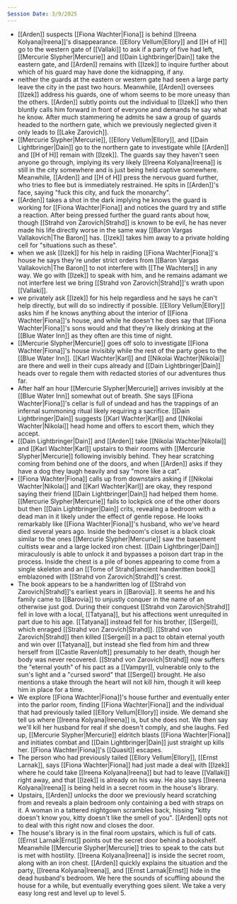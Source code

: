 ```yaml
---
Session Date: 3/9/2025
---
```

- [[Arden]] suspects [[Fiona Wachter|Fiona]] is behind [[Ireena Kolyana|Ireena]]'s disappearance. [[Ellory Vellum|Ellory]] and [[H of H]] go to the western gate of [[Vallaki]] to ask if a party of five had left, [[Mercurie Slypher|Mercurie]] and [[Dain Lightbringer|Dain]] take the eastern gate, and [[Arden]] remains with [[Izek]] to inquire further about which of his guard may have done the kidnapping, if any.
- neither the guards at the eastern or western gate had seen a large party leave the city in the past two hours. Meanwhile, [[Arden]] oversees [[Izek]] address his guards, one of whom seems to be more uneasy than the others. [[Arden]] subtly points out the individual to [[Izek]] who then bluntly calls him forward in front of everyone and demands he say what he know. After much stammering he admits he saw a group of guards headed to the northern gate, which we previously neglected given it only leads to [[Lake Zarovich]].
- [[Mercurie Slypher|Mercurie]], [[Ellory Vellum|Ellory]], and [[Dain Lightbringer|Dain]] go to the northern gate to investigate while [[Arden]] and [[H of H]] remain with [[Izek]]. The guards say they haven't seen anyone go through, implying its very likely [[Ireena Kolyana|Ireena]] is still in the city somewhere and is just being held captive somewhere. Meanwhile, [[Arden]] and [[H of H]] press the nervous guard further, who tries to flee but is immediately restrained. He spits in [[Arden]]'s face, saying "fuck this city, and fuck the monarchy".
- [[Arden]] takes a shot in the dark implying he knows the guard is working for [[Fiona Wachter|Fiona]] and notices the guard try and stifle a reaction. After being pressed further the guard rants about how, though [[Strahd von Zarovich|Strahd]] is known to be evil, he has never made his life directly worse in the same way [[Baron Vargas Vallakovich|The Baron]] has. [[Izek]] takes him away to a private holding cell for "situations such as these".
- when we ask [[Izek]] for his help in raiding [[Fiona Wachter|Fiona]]'s house he says they're under strict orders from [[Baron Vargas Vallakovich|The Baron]] to not interfere with [[The Wachters]] in any way. We go with [[Izek]] to speak with him, and he remains adamant we not interfere lest we bring [[Strahd von Zarovich|Strahd]]'s wrath upon [[Vallaki]].
- we privately ask [[Izek]] for his help regardless and he says he can't help directly, but will do so indirectly if possible. [[Ellory Vellum|Ellory]] asks him if he knows anything about the interior of [[Fiona Wachter|Fiona]]'s house, and while he doesn't he does say that [[Fiona Wachter|Fiona]]'s sons would and that they're likely drinking at the [[Blue Water Inn]] as they often are this time of night.
- [[Mercurie Slypher|Mercurie]] goes off solo to investigate [[Fiona Wachter|Fiona]]'s house invisibly while the rest of the party goes to the [[Blue Water Inn]]. [[Karl Wachter|Karl]] and [[Nikolai Wachter|Nikolai]] are there and well in their cups already and [[Dain Lightbringer|Dain]] heads over to regale them with redacted stories of our adventures thus far.
- After half an hour [[Mercurie Slypher|Mercurie]] arrives invisibly at the [[Blue Water Inn]] somewhat out of breath. She says [[Fiona Wachter|Fiona]]'s cellar is full of undead and has the trappings of an infernal summoning ritual likely requiring a sacrifice. [[Dain Lightbringer|Dain]] suggests [[Karl Wachter|Karl]] and [[Nikolai Wachter|Nikolai]] head home and offers to escort them, which they accept.
- [[Dain Lightbringer|Dain]] and [[Arden]] take [[Nikolai Wachter|Nikolai]] and [[Karl Wachter|Karl]] upstairs to their rooms with [[Mercurie Slypher|Mercurie]] following invisibly behind. They hear scratching coming from behind one of the doors, and when [[Arden]] asks if they have a dog they laugh heavily and say "more like a cat".
- [[Fiona Wachter|Fiona]] calls up from downstairs asking if [[Nikolai Wachter|Nikolai]] and [[Karl Wachter|Karl]] are okay, they respond saying their friend [[Dain Lightbringer|Dain]] had helped them home. [[Mercurie Slypher|Mercurie]] fails to lockpick one of the other doors but then [[Dain Lightbringer|Dain]] crits, revealing a bedroom with a dead man in it likely under the effect of gentle repose. He looks remarkably like [[Fiona Wachter|Fiona]]'s husband, who we've heard died several years ago. Inside the bedroom's closet is a black cloak similar to the ones [[Mercurie Slypher|Mercurie]] saw the basement cultists wear and a large locked iron chest. [[Dain Lightbringer|Dain]] miraculously is able to unlock it and bypasses a poison dart trap in the process. Inside the chest is a pile of bones appearing to come from a single skeleton and an [[Tome of Strahd|ancient handwritten book]] emblazoned with [[Strahd von Zarovich|Strahd]]'s crest.
- The book appears to be a handwritten log of [[Strahd von Zarovich|Strahd]]'s earliest years in [[Barovia]]. It seems he and his family came to [[Barovia]] to unjustly conquer in the name of an otherwise just god. During their conquest [[Strahd von Zarovich|Strahd]] fell in love with a local, [[Tatyana]], but his affections went unrequited in part due to his age. [[Tatyana]] instead fell for his brother, [[Sergei]], which enraged [[Strahd von Zarovich|Strahd]]. [[Strahd von Zarovich|Strahd]] then killed [[Sergei]] in a pact to obtain eternal youth and win over [[Tatyana]], but instead she fled from him and threw herself from [[Castle Ravenloft]] presumably to her death, though her body was never recovered. [[Strahd von Zarovich|Strahd]] now suffers the "eternal youth" of his pact as a [[Vampyr]], vulnerable only to the sun's light and a "cursed sword" that [[Sergei]] brought. He also mentions a stake through the heart will not kill him, though it will keep him in place for a time.
- We explore [[Fiona Wachter|Fiona]]'s house further and eventually enter into the parlor room, finding [[Fiona Wachter|Fiona]] and the individual that had previously tailed [[Ellory Vellum|Ellory]] inside. We demand she tell us where [[Ireena Kolyana|Ireena]] is, but she does not. We then say we'll kill her husband for real if she doesn't comply, and she laughs. Fed up, [[Mercurie Slypher|Mercurie]] eldritch blasts [[Fiona Wachter|Fiona]] and initiates combat and [[Dain Lightbringer|Dain]] just straight up kills her. [[Fiona Wachter|Fiona]]'s [[Quasit]] escapes.
- The person who had previously tailed [[Ellory Vellum|Ellory]], [[Ernst Larnak]], says [[Fiona Wachter|Fiona]] had just made a deal with [[Izek]] where he could take [[Ireena Kolyana|Ireena]] but had to leave [[Vallaki]] right away, and that [[Izek]] is already on his way. He also says [[Ireena Kolyana|Ireena]] is being held in a secret room in the house's library.
- Upstairs, [[Arden]] unlocks the door we previously heard scratching from and reveals a plain bedroom only containing a bed with straps on it. A woman in a tattered nightgown scrambles back, hissing "kitty doesn't know you, kitty doesn't like the smell of you". [[Arden]] opts not to deal with this right now and closes the door.
- The house's library is in the final room upstairs, which is full of cats. [[Ernst Larnak|Ernst]] points out the secret door behind a bookshelf. Meanwhile [[Mercurie Slypher|Mercurie]] tries to speak to the cats but is met with hostility. [[Ireena Kolyana|Ireena]] is inside the secret room, along with an iron chest. [[Arden]] quickly explains the situation and the party, [[Ireena Kolyana|Ireena]], and [[Ernst Larnak|Ernst]] hide in the dead husband's bedroom. We here the sounds of scuffling abound the house for a while, but eventually everything goes silent. We take a very easy long rest and level up to level 5.